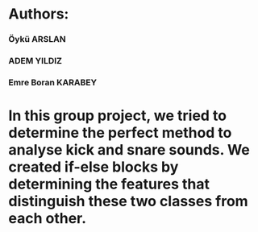 # Authors:
###  Öykü ARSLAN
###  ADEM YILDIZ
###  Emre Boran KARABEY

# In this group project, we tried to determine the perfect method to analyse kick and snare sounds. We created if-else blocks by determining the features that distinguish these two classes from each other.
